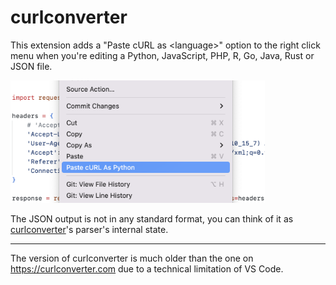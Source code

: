 # curlconverter

This extension adds a "Paste cURL as \<language\>" option to the right click menu when you're editing a Python, JavaScript, PHP, R, Go, Java, Rust or JSON file.

<img alt="Screenshot of right click menu with Past cURL as code option highlighted" src="./screenshot.png" width="407px" />

The JSON output is not in any standard format, you can think of it as [curlconverter](https://curlconverter.com/)'s parser's internal state.

---

The version of curlconverter is much older than the one on https://curlconverter.com due to a technical limitation of VS Code.
